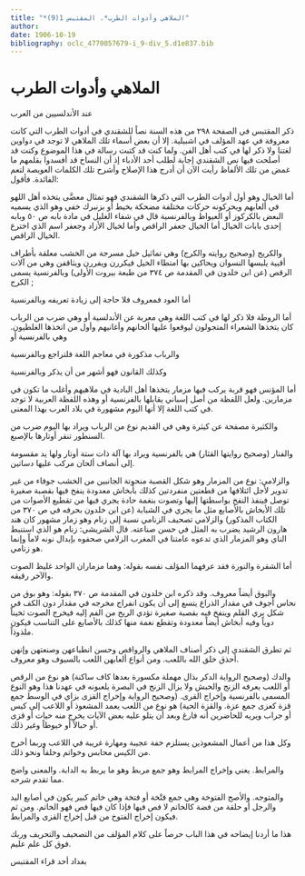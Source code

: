 ```yaml
---
title: "*الملاهي وأدوات الطرب*. المقتبس 1(9)"
author: 
date: 1906-10-19
bibliography: oclc_4770057679-i_9-div_5.d1e837.bib
---
```




#  الملاهي وأدوات الطرب 


 عند الأندلسيين من العرب 

 ذكر المقتبس في الصفحة  ٢٩٨  من هذه السنة نصاً للشقندي في أدوات الطرب التي كانت معروفة في عهد المؤلف في اشبيلية. إلا أن بعض أسماء تلك الملاهي لا توجد في دواوين لغتنا ولا ذكر لها في كتب أهل الفن. ولما كنت قد كتبت رسالة في هذا الموضوع وكنت قد أصلحت فيها نص الشقندي إجابة لطلب  أحد  الأدباء إذ أن النساخ قد أفسدوا بقلمهم ما غمض من تلك الألفاظ رأيت الآن أن أدرج هذا الإصلاح وأشرح تلك الكلمات العويصة لتعم الفائدة. فأقول: 

 أما الخيال وهو أول أدوات الطرب التي ذكرها الشقندي فهو تمثال   معضَّى يتخذه أهل اللهو في ألعابهم ويحركونه حركات مختلفة مضحكة بخيط أو بزنبرك خفي وهو الذي يسميه البعض بالكركوز أو العيواظ وبالفرنسية قال في شفاء الغليل في مادة بابه ص  ٥٠  وبابه  إحدى  بابات الخيال أما الخيال جعفر الراقص وأما لخيال الأزاد وجعفر اسم الذي اخترع الخيال الراقص. 

 والكريج (وصحيح روايته والكرج) وهي تماثيل خيل مسرجة من الخشب معلقة بأطراف أقبية يلبسها النسوان ويحاكين بها امتطاء الخيل فيكررن ويفررن ويثاقفن وهي من آلات الرقص (عن ابن خلدون في المقدمة ص  ٣٧٤  من طبعة بيروت الأولى) وبالفرنسية يسمى الكرج ; 

 أما العود فمعروف فلا حاجة إلى زيادة تعريفه وبالفرنسية 

 أما الروطة فلا ذكر لها في كتب اللغة وهي معربة عن الأندلسية أو وهي ضرب من الرباب كان يتخذها الشعراء المتجولون ليوقعوا عليها ألحانهم وأغانيهم وأول من اتخذها الغلطيون. وهي بالفرنسية أو 

 والرباب مذكورة في معاجم اللغة فلتراجع وبالفرنسية 

 وكذلك القانون فهو أشهر من أن يذكر وبالفرنسية 

 أما المؤنس فهو قربة يركب فيها مزمار يتخذها أهل البادية في ملاهيهم وأغلب ما تكون في مزمارين. ولعل اللفظة من أصل إسباني يقابلها بالفرنسية أو وهذه اللفظة العربية لا   توجد في كتب اللغة إلا أنها اليوم مشهورة في بلاد العرب بهذا المعنى. 

 والكثيرة مصفحة عن كيثرة وهي في القديم نوع من الرباب   ويراد بها اليوم ضرب من السنطور تنقر أوتارها بالإصبع. 

 والفنار (وصحيح روايتها القثار) هي بالفرنسية ويراد بها آلة ذات  ستة  أوتار ولها يد مقسومة إلى أنصاف ألحان مركب عليها دساتين. 

 والزلامي: نوع من المزمار وهو شكل القصبة منحوتة الجانبين من الخشب جوفاء من غير تدوير لأجل ائتلافها من قطعتين منفردتين كذلك بأبخاش معدودة ينفخ فيها بقصبة صغيرة توصل فينفذ النفخ بواسطتها إليها وتصوت بنغمة حادة يجري فيها من تقطيع الأصوات من تلك الأبخاش بالأصابع مثل ما يجري في الشبابة (عن ابن خلدون بحرفه في ص  ٣٧٠  من الكتاب المذكور) والزلامي تصحيف الزنامي نسبة إلى زنام وهو زمار مشهور كان هند هارون الرشيد يضرب به المثل في حسن صناعته. قال الشريشي: زنام هو الذي استنبط الناي وهو المزمار الذي تدعوه عامتنا في المغرب الزلامي صحفوه بإبدال نونه لاماً وإنما هو زنامي. 

 أما الشقرة والنورة فقد عرفهما المؤلف نفسه بقوله: وهما مزماران الواحد غليظ الصوت والآخر رقيقه. 

 والبوق أيضاً معروف. وقد ذكره ابن خلدون في المقدمة ص  ٣٧٠  بقوله: وهو بوق من نحاس أجوف في مقدار الذراع يتسع إلى أن يكون انفراج مخرجه في مقدار دون الكف في شكل بري القلم وينفخ فيه بقصبة صغيرة تؤدي الريح من الفم إليه فيخرج الصوت ثخيناً دوياً وفيه أبخاش أيضاً معدودة وتقطع نغمة منها كذلك بالأصابع على التناسب فيكون ملذوذاً. 

 ثم تطرق الشقندي إلى ذكر أصناف الملاهي والرواقص وحسن انطباعهن وصنعتهن وإنهن أحذق خلق الله باللعب. ومن أنواع ألعابهن اللعب   بالسيوف وهو معروف. 

 والدك (وصحيح الرواية الدكر بذال مهملة مكسورة بعدها كاف ساكنة) هو نوع من الرقص أو اللعب يعرفه الزنج والحبش ولا يزال الزنج في البصرة يلعبونه في عهدنا هذا وهو النوع المسمى بالفرنسية   وإخراج القرى. (وصحيح الرواية وإخراج القزى بزاي في الوسط جمع قزة كعزى جمع عزة. والقزة الحية) هو نوع من اللعب يعمد المشعوذ أو اللاعب إلى كيس أو جراب ويريه للحاضرين أنه فارغ وبعد أن يتلو عليه بعض الآيات يخرج منه حيات أو قزى أو حبالاً أو خيوطاً وغير ذلك. 

 وكل هذا من أعمال المشعوذين يستلزم خفة عجيبة ومهارة غريبة في اللاعب وربما أخرج من الكيس محابس وخواتم وحلقاً ونحو ذلك. 

 والمرابط. يعني وإخراج المرابط وهو جمع مربط وهو ما يربط به الدابة. والمعنى واضح مما تقدم شرحه. 

 والمتوجه. والأصح الفتوخة وهي جمع فتْخة أو فتخة وهي خاتم كبير يكون في أصابع اليد والرجل أو حلقة من فضة كالخاتم لا فص فيها فإذا كان فيها فص فهو الخاتم. ومن ثم فيكون إخراج الفتوخ من قبل إخراج القزى والمرابط. 

 هذا ما أردنا إيضاحه في هذا الباب حرصاً على كلام المؤلف من التصحيف والتحريف وربك فوق كل علم عليم. 

 بغداد  أحد قراء  المقتبس  

